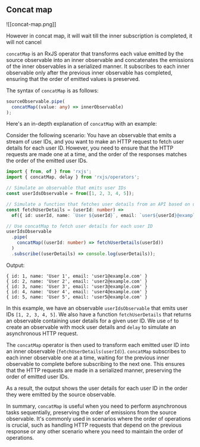 ## Concat   map

![[concat-map.png]]

However in concat map, it will wait till the inner subscription is completed, it will not cancel

`concatMap` is an RxJS operator that transforms each value emitted by the source observable into an inner observable and concatenates the emissions of the inner observables in a serialized manner. It subscribes to each inner observable only after the previous inner observable has completed, ensuring that the order of emitted values is preserved.

The syntax of `concatMap` is as follows:

```typescript
sourceObservable.pipe(
  concatMap((value: any) => innerObservable)
);
```

Here's an in-depth explanation of `concatMap` with an example:

Consider the following scenario: You have an observable that emits a stream of user IDs, and you want to make an HTTP request to fetch user details for each user ID. However, you need to ensure that the HTTP requests are made one at a time, and the order of the responses matches the order of the emitted user IDs.

```typescript
import { from, of } from 'rxjs';
import { concatMap, delay } from 'rxjs/operators';

// Simulate an observable that emits user IDs
const userIdsObservable = from([1, 2, 3, 4, 5]);

// Simulate a function that fetches user details from an API based on user ID
const fetchUserDetails = (userId: number) =>
  of({ id: userId, name: `User ${userId}`, email: `user${userId}@example.com` }).pipe(delay(1000));

// Use concatMap to fetch user details for each user ID
userIdsObservable
  .pipe(
    concatMap((userId: number) => fetchUserDetails(userId))
  )
  .subscribe((userDetails) => console.log(userDetails));
```

Output:

```
{ id: 1, name: 'User 1', email: 'user1@example.com' }
{ id: 2, name: 'User 2', email: 'user2@example.com' }
{ id: 3, name: 'User 3', email: 'user3@example.com' }
{ id: 4, name: 'User 4', email: 'user4@example.com' }
{ id: 5, name: 'User 5', email: 'user5@example.com' }
```

In this example, we have an observable `userIdsObservable` that emits user IDs `[1, 2, 3, 4, 5]`. We also have a function `fetchUserDetails` that returns an observable containing user details for a given user ID. We use `of` to create an observable with mock user details and `delay` to simulate an asynchronous HTTP request.

The `concatMap` operator is then used to transform each emitted user ID into an inner observable (`fetchUserDetails(userId)`). `concatMap` subscribes to each inner observable one at a time, waiting for the previous inner observable to complete before subscribing to the next one. This ensures that the HTTP requests are made in a serialized manner, preserving the order of emitted user IDs.

As a result, the output shows the user details for each user ID in the order they were emitted by the source observable.

In summary, `concatMap` is useful when you need to perform asynchronous tasks sequentially, preserving the order of emissions from the source observable. It's commonly used in scenarios where the order of operations is crucial, such as handling HTTP requests that depend on the previous response or any other scenario where you need to maintain the order of operations.

